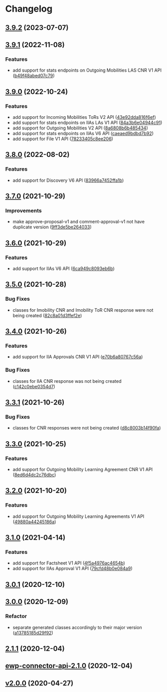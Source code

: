# Changelog

## [3.9.2](https://github.com/ULisboa/ewp-connector-api/tree/3.9.2) (2023-07-07)





## [3.9.1](https://github.com/ULisboa/ewp-connector-api/tree/3.9.1) (2022-11-08)

### Features
-  add support for stats endpoints on Outgoing Mobilities LAS CNR V1 API ([b49f48abed07c79](https://github.com/ULisboa/ewp-connector-api/commit/b49f48abed07c7973be6b7a41efe06966faa6e65))




## [3.9.0](https://github.com/ULisboa/ewp-connector-api/tree/3.9.0) (2022-10-24)

### Features
-  add support for Incoming Mobilities ToRs V2 API ([43e92dda816f6ef](https://github.com/ULisboa/ewp-connector-api/commit/43e92dda816f6ef833655abbd67ec98d2111b553))
-  add support for stats endpoints on IIAs LAs V1 API ([84a3b6e04944c91](https://github.com/ULisboa/ewp-connector-api/commit/84a3b6e04944c913f76c8d2a5933e9fa8299e5bc))
-  add support for Outgoing Mobilities V2 API ([8a6808b6b485434](https://github.com/ULisboa/ewp-connector-api/commit/8a6808b6b4854346faa77c95d0ca89717a43b28b))
-  add support for stats endpoints on IIAs V6 API ([caeaed9bdbd7b92](https://github.com/ULisboa/ewp-connector-api/commit/caeaed9bdbd7b92dddf582b1112a9a1747482e72))
-  add support for File V1 API ([78233405c8ee206](https://github.com/ULisboa/ewp-connector-api/commit/78233405c8ee20676055503efe888da127df0708))




## [3.8.0](https://github.com/ULisboa/ewp-connector-api/tree/3.8.0) (2022-08-02)

### Features
-  add support for Discovery V6 API ([83966a7452ffa1b](https://github.com/ULisboa/ewp-connector-api/commit/83966a7452ffa1b0421704e170ae68c3f9a23f3e))




## [3.7.0](https://github.com/ULisboa/ewp-connector-api/tree/3.7.0) (2021-10-29)


### Improvements
-  make approve-proposal-v1 and comment-approval-v1 not have duplicate version ([9ff3de5be264033](https://github.com/ULisboa/ewp-connector-api/commit/9ff3de5be264033f2fd39293f92e29cef985749d))



## [3.6.0](https://github.com/ULisboa/ewp-connector-api/tree/3.6.0) (2021-10-29)

### Features
-  add support for IIAs V6 API ([6ca949c8093eb6b](https://github.com/ULisboa/ewp-connector-api/commit/6ca949c8093eb6b038a08b797996ff45a35ad420))




## [3.5.0](https://github.com/ULisboa/ewp-connector-api/tree/3.5.0) (2021-10-28)



### Bug Fixes
-  classes for Imobility CNR and Imobility ToR CNR response were not being created ([82c8a01d3ffef2e](https://github.com/ULisboa/ewp-connector-api/commit/82c8a01d3ffef2ebf6f5be7728a870d5792f5606))


## [3.4.0](https://github.com/ULisboa/ewp-connector-api/tree/3.4.0) (2021-10-26)

### Features
-  add support for IIA Approvals CNR V1 API ([e70b6a80767c56a](https://github.com/ULisboa/ewp-connector-api/commit/e70b6a80767c56a16f6caff531c66a15372b01c2))


### Bug Fixes
-  classes for IIA CNR response was not being created ([c142c0ebe0354d7](https://github.com/ULisboa/ewp-connector-api/commit/c142c0ebe0354d7192d5b810d330c8e2574a8002))


## [3.3.1](https://github.com/ULisboa/ewp-connector-api/tree/3.3.1) (2021-10-26)



### Bug Fixes
-  classes for CNR responses were not being created ([d8c8003b14f90fa](https://github.com/ULisboa/ewp-connector-api/commit/d8c8003b14f90fafdacc927d457cb6e2a50ea0b4))


## [3.3.0](https://github.com/ULisboa/ewp-connector-api/tree/3.3.0) (2021-10-25)

### Features
-  add support for Outgoing Mobility Learning Agreement CNR V1 API ([8ed6d4dc2c76dbc](https://github.com/ULisboa/ewp-connector-api/commit/8ed6d4dc2c76dbc0405058e7150e2c373ff81b45))




## [3.2.0](https://github.com/ULisboa/ewp-connector-api/tree/3.2.0) (2021-10-20)

### Features
-  add support for Outgoing Mobility Learning Agreements V1 API ([49880a44245186a](https://github.com/ULisboa/ewp-connector-api/commit/49880a44245186a099c21f2e1a6da418c532fbba))




## [3.1.0](https://github.com/ULisboa/ewp-connector-api/tree/3.1.0) (2021-04-14)

### Features
-  add support for Factsheet V1 API ([4f5a4976ac4654b](https://github.com/ULisboa/ewp-connector-api/commit/4f5a4976ac4654b4f19f13a04266e02795e8360d))
-  add support for IIAs Approval V1 API ([79cfd48b0e084a9](https://github.com/ULisboa/ewp-connector-api/commit/79cfd48b0e084a90125931ad556e5a4056617c94))




## [3.0.1](https://github.com/ULisboa/ewp-connector-api/tree/3.0.1) (2020-12-10)





## [3.0.0](https://github.com/ULisboa/ewp-connector-api/tree/3.0.0) (2020-12-09)




### Refactor
-  separate generated classes accordingly to their major version ([a13785185d29f92](https://github.com/ULisboa/ewp-connector-api/commit/a13785185d29f9207dcd918c47dd52226ca2a195))

## [2.1.1](https://github.com/ULisboa/ewp-connector-api/tree/2.1.1) (2020-12-04)





## [ewp-connector-api-2.1.0](https://github.com/ULisboa/ewp-connector-api/tree/ewp-connector-api-2.1.0) (2020-12-04)





## [v2.0.0](https://github.com/ULisboa/ewp-connector-api/tree/v2.0.0) (2020-04-27)





